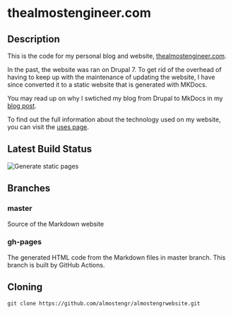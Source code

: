 # thealmostengineer.com 

## Description

This is the code for my personal blog and website, [thealmostengineer.com](http://thealmostengineer.com). 

In the past, the website was ran on Drupal 7. To get rid of the overhead of 
having to keep up with the maintenance of updating the website, 
I have since converted it to a static website that is generated with MKDocs. 

You may read up on why I swtiched my blog from Drupal to MkDocs in my 
[blog post](http://thealmostengineer.com/technology/2019.12.21-switched-blog-from-drupal-to-mkdocs/).

To find out the full information about the technology used on my website, you can visit the 
[uses page](http://thealmostengineer.com/uses).

## Latest Build Status

![Generate static pages](https://github.com/almostengr/almostengrwebsite/workflows/Generate%20static%20pages/badge.svg?branch=master)

## Branches 

### master 

Source of the Markdown website 

### gh-pages 

The generated HTML code from the Markdown files in master branch. This branch is built by GitHub Actions.

## Cloning 

```
git clone https://github.com/almostengr/almostengrwebsite.git
```

